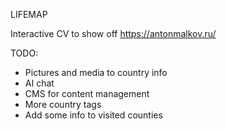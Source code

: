 LIFEMAP

Interactive CV to show off
https://antonmalkov.ru/

TODO:
- Pictures and media to country info
- AI chat
- CMS for content management
- More country tags
- Add some info to visited counties